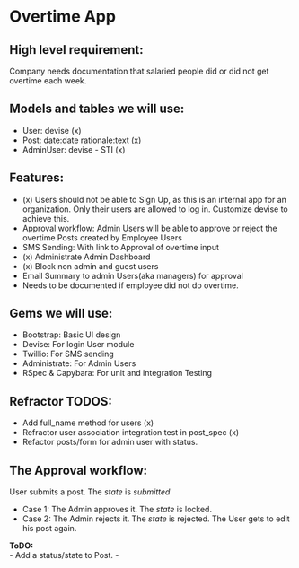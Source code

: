 # Overtime App   

## High level requirement: 
Company needs documentation that salaried people did or did not get overtime each week. 

## Models and tables we will use:   
* User: devise (x)
* Post: date:date rationale:text (x)
* AdminUser: devise - STI (x) 

## Features:   
* (x) Users should not be able to Sign Up, as this is an internal app for an organization. Only their users are allowed to log in. Customize devise to achieve this.
* Approval workflow: Admin Users will be able to approve or reject the overtime Posts created by Employee Users
* SMS Sending: With link to Approval of overtime input
* (x) Administrate Admin Dashboard
* (x) Block non admin and guest users
* Email Summary to admin Users(aka managers) for approval
* Needs to be documented if employee did not do overtime.   

## Gems we will use:   
* Bootstrap: Basic UI design
* Devise: For login User module
* Twillio: For SMS sending
* Administrate: For Admin Users
* RSpec & Capybara: For unit and integration Testing


## Refractor TODOS:   
- Add full_name method for users (x)
- Refractor user association integration test in post_spec (x)
- Refactor posts/form for admin user with status.

## The Approval workflow:  
User submits a post. The *state* is *submitted*    
- Case 1: The Admin approves it. The *state* is locked.
- Case 2: The Admin rejects it. The *state* is rejected. The User gets to edit his post again.

<strong>ToDO:</strong>   
	- Add a status/state to Post.
	- 
